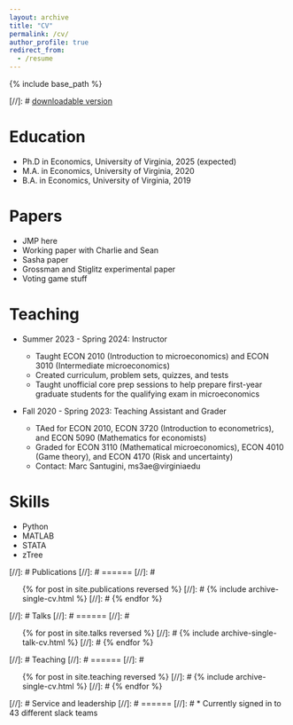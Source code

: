 ```yaml
---
layout: archive
title: "CV"
permalink: /cv/
author_profile: true
redirect_from:
  - /resume
---
```


{% include base_path %}

[//]: # [downloadable version]()

Education
======
* Ph.D in Economics, University of Virginia, 2025 (expected)
* M.A. in Economics, University of Virginia, 2020
* B.A. in Economics, University of Virginia, 2019

Papers
======
* JMP here
* Working paper with Charlie and Sean
* Sasha paper
* Grossman and Stiglitz experimental paper
* Voting game stuff

Teaching
======
* Summer 2023 - Spring 2024: Instructor
  * Taught ECON 2010 (Introduction to microeconomics) and ECON 3010 (Intermediate microeconomics)
  * Created curriculum, problem sets, quizzes, and tests
  * Taught unofficial core prep sessions to help prepare first-year graduate students for the qualifying exam in microeconomics

* Fall 2020 - Spring 2023: Teaching Assistant and Grader
  * TAed for ECON 2010, ECON 3720 (Introduction to econometrics), and ECON 5090 (Mathematics for economists)
  * Graded for ECON 3110 (Mathematical microeconomics), ECON 4010 (Game theory), and ECON 4170 (Risk and uncertainty)
  * Contact: Marc Santugini, ms3ae@virginiaedu
  
Skills
======
* Python
* MATLAB
* STATA
* zTree

[//]: # Publications
[//]: # ======
[//]: #   <ul>{% for post in site.publications reversed %}
[//]: #     {% include archive-single-cv.html %}
[//]: #   {% endfor %}</ul>
  
[//]: # Talks
[//]: # ======
[//]: #   <ul>{% for post in site.talks reversed %}
[//]: #     {% include archive-single-talk-cv.html  %}
[//]: #   {% endfor %}</ul>
  
[//]: # Teaching
[//]: # ======
[//]: #   <ul>{% for post in site.teaching reversed %}
[//]: #     {% include archive-single-cv.html %}
[//]: #   {% endfor %}</ul>
  
[//]: # Service and leadership
[//]: # ======
[//]: # * Currently signed in to 43 different slack teams
